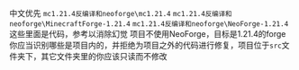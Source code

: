 中文优先
`mc1.21.4反编译和neoforge\mc1.21.4`
`mc1.21.4反编译和neoforge\MinecraftForge-1.21.4`
`mc1.21.4反编译和neoforge\NeoForge-1.21.4`
这些里面是代码，参考以消除幻觉
项目不使用NeoForge，目标是1.21.4的forge
你应当识别哪些是项目内的，并拒绝为项目之外的代码进行修复，项目位于`src`文件夹下，其它文件夹里的你应该只读而不修改